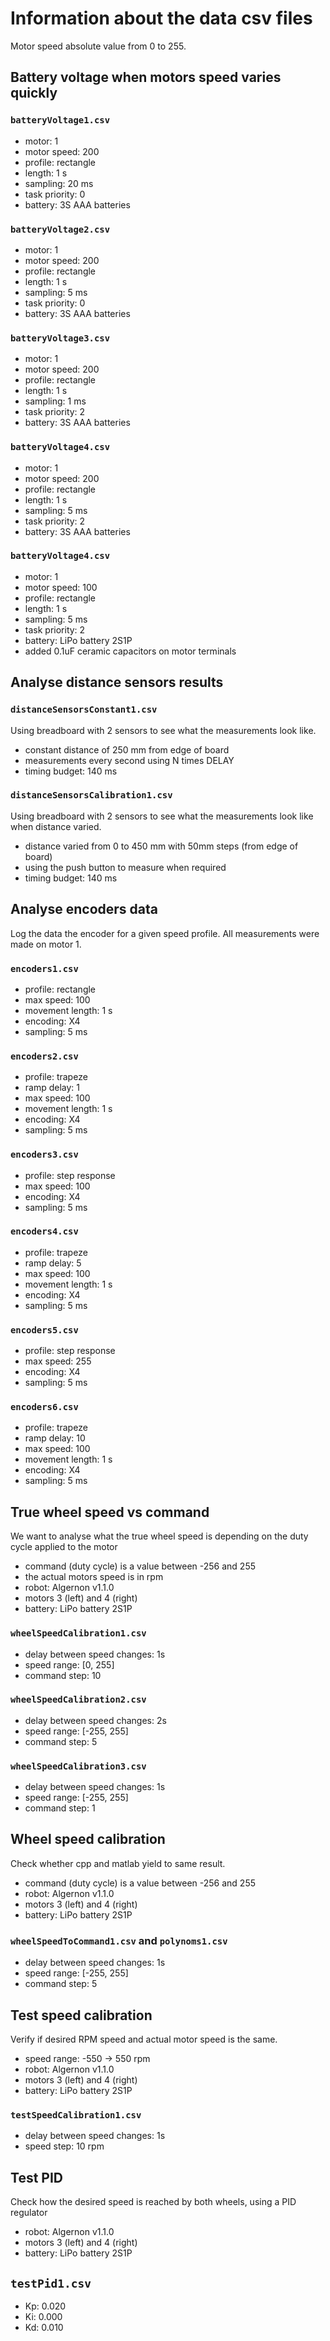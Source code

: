 # Information about the data csv files

Motor speed absolute value from 0 to 255.

## Battery voltage when motors speed varies quickly

### `batteryVoltage1.csv`

- motor: 1
- motor speed: 200
- profile: rectangle
- length: 1 s
- sampling: 20 ms
- task priority: 0
- battery: 3S AAA batteries

### `batteryVoltage2.csv`

- motor: 1
- motor speed: 200
- profile: rectangle
- length: 1 s
- sampling: 5 ms
- task priority: 0
- battery: 3S AAA batteries

### `batteryVoltage3.csv`

- motor: 1
- motor speed: 200
- profile: rectangle
- length: 1 s
- sampling: 1 ms
- task priority: 2
- battery: 3S AAA batteries

### `batteryVoltage4.csv`

- motor: 1
- motor speed: 200
- profile: rectangle
- length: 1 s
- sampling: 5 ms
- task priority: 2
- battery: 3S AAA batteries

### `batteryVoltage4.csv`

- motor: 1
- motor speed: 100
- profile: rectangle
- length: 1 s
- sampling: 5 ms
- task priority: 2
- battery: LiPo battery 2S1P
- added 0.1uF ceramic capacitors on motor terminals

## Analyse distance sensors results

### `distanceSensorsConstant1.csv`

Using breadboard with 2 sensors to see what the measurements look like.

- constant distance of 250 mm from edge of board
- measurements every second using N times DELAY
- timing budget: 140 ms

### `distanceSensorsCalibration1.csv`

Using breadboard with 2 sensors to see what the measurements look like when distance varied.

- distance varied from 0 to 450 mm with 50mm steps (from edge of board)
- using the push button to measure when required
- timing budget: 140 ms

## Analyse encoders data

Log the data the encoder for a given speed profile. All measurements were made on motor 1.

### `encoders1.csv`

- profile: rectangle
- max speed: 100
- movement length: 1 s
- encoding: X4
- sampling: 5 ms

### `encoders2.csv`

- profile: trapeze
- ramp delay: 1
- max speed: 100
- movement length: 1 s
- encoding: X4
- sampling: 5 ms

### `encoders3.csv`

- profile: step response
- max speed: 100
- encoding: X4
- sampling: 5 ms

### `encoders4.csv`

- profile: trapeze
- ramp delay: 5
- max speed: 100
- movement length: 1 s
- encoding: X4
- sampling: 5 ms

### `encoders5.csv`

- profile: step response
- max speed: 255
- encoding: X4
- sampling: 5 ms

### `encoders6.csv`

- profile: trapeze
- ramp delay: 10
- max speed: 100
- movement length: 1 s
- encoding: X4
- sampling: 5 ms

## True wheel speed vs command

We want to analyse what the true wheel speed is depending on the duty cycle applied to the motor

- command (duty cycle) is a value between -256 and 255
- the actual motors speed is in rpm
- robot: Algernon v1.1.0
- motors 3 (left) and 4 (right)
- battery: LiPo battery 2S1P

### `wheelSpeedCalibration1.csv`

- delay between speed changes: 1s
- speed range: [0, 255]
- command step: 10

### `wheelSpeedCalibration2.csv`

- delay between speed changes: 2s
- speed range: [-255, 255]
- command step: 5

### `wheelSpeedCalibration3.csv`

- delay between speed changes: 1s
- speed range: [-255, 255]
- command step: 1

## Wheel speed calibration

Check whether cpp and matlab yield to same result.

- command (duty cycle) is a value between -256 and 255
- robot: Algernon v1.1.0
- motors 3 (left) and 4 (right)
- battery: LiPo battery 2S1P

### `wheelSpeedToCommand1.csv` and `polynoms1.csv`

- delay between speed changes: 1s
- speed range: [-255, 255]
- command step: 5

## Test speed calibration

Verify if desired RPM speed and actual motor speed is the same.

- speed range: -550 -> 550 rpm
- robot: Algernon v1.1.0
- motors 3 (left) and 4 (right)
- battery: LiPo battery 2S1P

### `testSpeedCalibration1.csv`

- delay between speed changes: 1s
- speed step: 10 rpm

## Test PID

Check how the desired speed is reached by both wheels, using a PID regulator

- robot: Algernon v1.1.0
- motors 3 (left) and 4 (right)
- battery: LiPo battery 2S1P

## `testPid1.csv`

- Kp: 0.020
- Ki: 0.000
- Kd: 0.010
